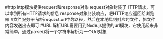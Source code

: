 #http
http模块提供request和response对象
request对象封装了HTTP请求，可以拿到所有HTTP请求的信息
response对象封装响应，吧HTTP响应返回给浏览器
#文件服务器
解析request.url中的路径，然后在本地找到对应的文件，把文件内容发送出去即可
#URL
解析URL需要用到Node.js提供的url模块，它使用起来非常简单，通过parse()将一个字符串解析为一个Url对象
